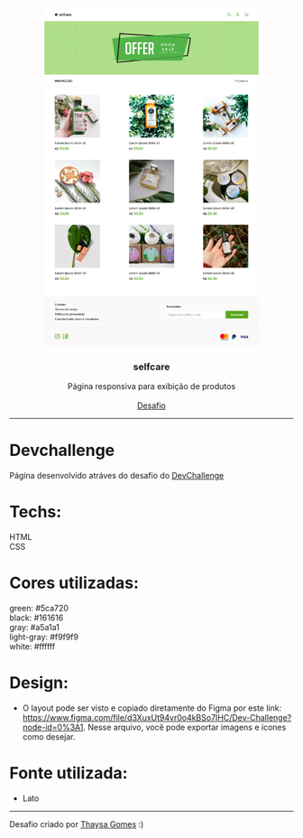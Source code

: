 <br />
<p align="center">
 
   <img src="./assets/design/desktop.png" width="380" height="600">

  <h3 align="center">selfcare</h3>

  <p align="center">
    Página responsiva para exibição de produtos
       <br />
    <br />
    <a href="https://github.com/thaysagomes/selfcare">Desafio</a>
  </p>
</p>

<hr>

# Devchallenge

Página desenvolvido atráves do desafio do <a href="https://devchallenge.now.sh/">DevChallenge</a>

# Techs:

HTML<br>
CSS<br>

# Cores utilizadas:

green: #5ca720 <br>
black: #161616 <br>
gray: #a5a1a1 <br>
light-gray: #f9f9f9 <br>
white: #ffffff <br>

# Design:

- O layout pode ser visto e copiado diretamente do Figma por este link: https://www.figma.com/file/d3XuxUt94vr0o4kBSo7IHC/Dev-Challenge?node-id=0%3A1. Nesse arquivo, você pode exportar imagens e ícones como desejar.

# Fonte utilizada:

- Lato

<hr>

Desafio criado por <a href="https://github.com/thaysagomes">Thaysa Gomes</a> :)
